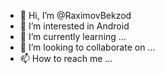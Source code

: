 - 👋 Hi, I’m @RaximovBekzod
- 👀 I’m interested in Android
- 🌱 I’m currently learning ...
- 💞️ I’m looking to collaborate on ...
- 📫 How to reach me ...

<!---
RaximovBekzod/RaximovBekzod is a ✨ special ✨ repository because its `README.md` (this file) appears on your GitHub profile.
You can click the Preview link to take a look at your changes.
--->
